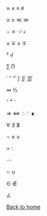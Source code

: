 ≈ ≠ ≡ ≢

≤ ≥ ≪ ≫

− ⨯ ⋅ ∕ ÷

± ∓ ± ∓

² √

∑ ∏

′ ″ ‴ ∫ ∬ ∭

∞ ½

⁺ ° ⁻

⇒ ⇔ ∴ ∵ ∎

∀ ∃ ∄

¬ ∧ v

∝ ∶

⋯

∩ ∪

∈ ∉

∠

[Back to home](https://laurahannah44.github.io/)
